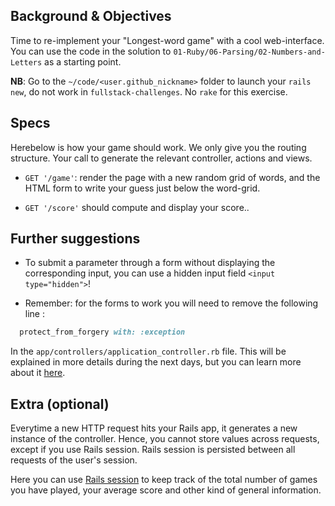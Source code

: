 ## Background & Objectives

Time to re-implement your "Longest-word game" with a cool web-interface. You can use the code in the solution to `01-Ruby/06-Parsing/02-Numbers-and-Letters` as a starting point.

**NB**: Go to the `~/code/<user.github_nickname>` folder to launch your `rails new`,
do not work in `fullstack-challenges`. No `rake` for this exercise.

## Specs

Herebelow is how your game should work. We only give you the routing structure. Your call to generate the relevant controller, actions and views.

- `GET '/game'`: render the page with a new random grid of words, and the HTML form to write your guess just below the word-grid.

- `GET '/score'` should compute and display your score..

## Further suggestions

- To submit a parameter through a form without displaying the corresponding input, you can use a hidden input field `<input type="hidden">`!

- Remember: for the forms to work you will need to remove the following line :
```ruby
  protect_from_forgery with: :exception
```
In the `app/controllers/application_controller.rb` file.
This will be explained in more details during the next days, but you can learn more about it [here](http://guides.rubyonrails.org/security.html).

## Extra (optional)

Everytime a new HTTP request hits your Rails app, it generates a new instance of the controller. Hence, you cannot store values across requests, except if you use Rails session. Rails session is persisted between all requests of the user's session.

Here you can use [Rails session](http://guides.rubyonrails.org/action_controller_overview.html#session) to keep track of the total number of games you have played, your average score and other kind of general information.

